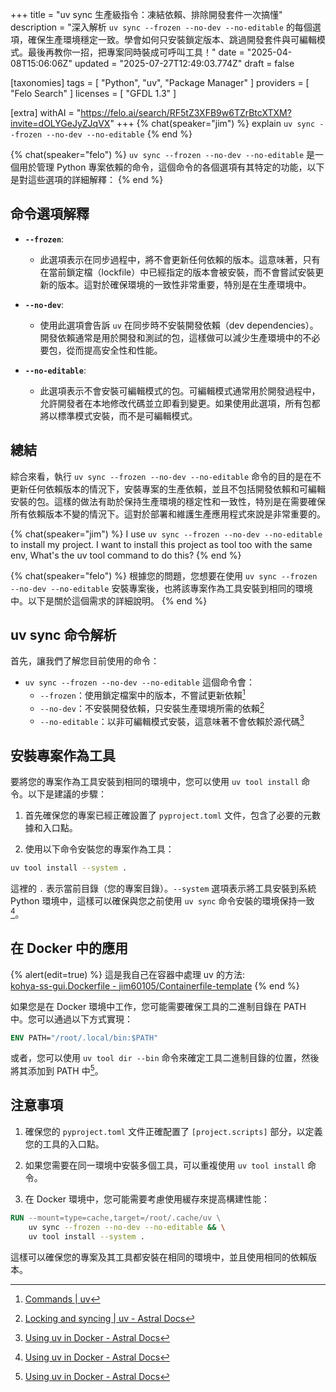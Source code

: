 +++
title = "uv sync 生產級指令：凍結依賴、排除開發套件一次搞懂"
description = "深入解析 `uv sync --frozen --no-dev --no-editable` 的每個選項，確保生產環境穩定一致。學會如何只安裝鎖定版本、跳過開發套件與可編輯模式。最後再教你一招，把專案同時裝成可呼叫工具！"
date = "2025-04-08T15:06:06Z"
updated = "2025-07-27T12:49:03.774Z"
draft = false

[taxonomies]
tags = [ "Python", "uv", "Package Manager" ]
providers = [ "Felo Search" ]
licenses = [ "GFDL 1.3" ]

[extra]
withAI = "<https://felo.ai/search/RF5tZ3XFB9w6TZrBtcXTXM?invite=dOLYGeJyZJqVX>"
+++
{% chat(speaker="jim") %}
explain `uv sync --frozen --no-dev --no-editable`
{% end %}

{% chat(speaker="felo") %}
`uv sync --frozen --no-dev --no-editable` 是一個用於管理 Python 專案依賴的命令，這個命令的各個選項有其特定的功能，以下是對這些選項的詳細解釋：
{% end %}

## **命令選項解釋**

- **`--frozen`**:
  - 此選項表示在同步過程中，將不會更新任何依賴的版本。這意味著，只有在當前鎖定檔（lockfile）中已經指定的版本會被安裝，而不會嘗試安裝更新的版本。這對於確保環境的一致性非常重要，特別是在生產環境中。

- **`--no-dev`**:
  - 使用此選項會告訴 `uv` 在同步時不安裝開發依賴（dev dependencies）。開發依賴通常是用於開發和測試的包，這樣做可以減少生產環境中的不必要包，從而提高安全性和性能。

- **`--no-editable`**:
  - 此選項表示不會安裝可編輯模式的包。可編輯模式通常用於開發過程中，允許開發者在本地修改代碼並立即看到變更。如果使用此選項，所有包都將以標準模式安裝，而不是可編輯模式。

## **總結**

綜合來看，執行 `uv sync --frozen --no-dev --no-editable` 命令的目的是在不更新任何依賴版本的情況下，安裝專案的生產依賴，並且不包括開發依賴和可編輯安裝的包。這樣的做法有助於保持生產環境的穩定性和一致性，特別是在需要確保所有依賴版本不變的情況下。這對於部署和維護生產應用程式來說是非常重要的。

{% chat(speaker="jim") %}
I use `uv sync --frozen --no-dev --no-editable` to install my project. I want to install this project as tool too with the same env, What's the uv tool command to do this?
{% end %}

{% chat(speaker="felo") %}
根據您的問題，您想要在使用 `uv sync --frozen --no-dev --no-editable` 安裝專案後，也將該專案作為工具安裝到相同的環境中。以下是關於這個需求的詳細說明。
{% end %}

## uv sync 命令解析

首先，讓我們了解您目前使用的命令：

- `uv sync --frozen --no-dev --no-editable` 這個命令會：
  - `--frozen`：使用鎖定檔案中的版本，不嘗試更新依賴[^1003]
  - `--no-dev`：不安裝開發依賴，只安裝生產環境所需的依賴[^1015]
  - `--no-editable`：以非可編輯模式安裝，這意味著不會依賴於源代碼[^1004]

## 安裝專案作為工具

要將您的專案作為工具安裝到相同的環境中，您可以使用 `uv tool install` 命令。以下是建議的步驟：

1. 首先確保您的專案已經正確設置了 `pyproject.toml` 文件，包含了必要的元數據和入口點。

2. 使用以下命令安裝您的專案作為工具：

```bash
uv tool install --system .
```

這裡的 `.` 表示當前目錄（您的專案目錄）。`--system` 選項表示將工具安裝到系統 Python 環境中，這樣可以確保與您之前使用 `uv sync` 命令安裝的環境保持一致[^1004]。

## 在 Docker 中的應用

{% alert(edit=true) %}
這是我自己在容器中處理 uv 的方法:  
[kohya-ss-gui.Dockerfile - jim60105/Containerfile-template](https://github.com/jim60105/Containerfile-template/blob/ccba4a92584e486d1efa061cee4f99677f0f8ce3/python/ML/kohya-ss-gui.Dockerfile#L54-L100)
{% end %}

如果您是在 Docker 環境中工作，您可能需要確保工具的二進制目錄在 PATH 中。您可以通過以下方式實現：

```dockerfile
ENV PATH="/root/.local/bin:$PATH"
```

或者，您可以使用 `uv tool dir --bin` 命令來確定工具二進制目錄的位置，然後將其添加到 PATH 中[^1004]。

## 注意事項

1. 確保您的 `pyproject.toml` 文件正確配置了 `[project.scripts]` 部分，以定義您的工具的入口點。

2. 如果您需要在同一環境中安裝多個工具，可以重複使用 `uv tool install` 命令。

3. 在 Docker 環境中，您可能需要考慮使用緩存來提高構建性能：

```dockerfile
RUN --mount=type=cache,target=/root/.cache/uv \
    uv sync --frozen --no-dev --no-editable && \
    uv tool install --system .
```

這樣可以確保您的專案及其工具都安裝在相同的環境中，並且使用相同的依賴版本。

[^1003]: [Commands | uv](https://docs.astral.sh/uv/reference/cli/)
[^1004]: [Using uv in Docker - Astral Docs](https://docs.astral.sh/uv/guides/integration/docker/)
[^1015]: [Locking and syncing | uv - Astral Docs](https://docs.astral.sh/uv/concepts/projects/sync/)
